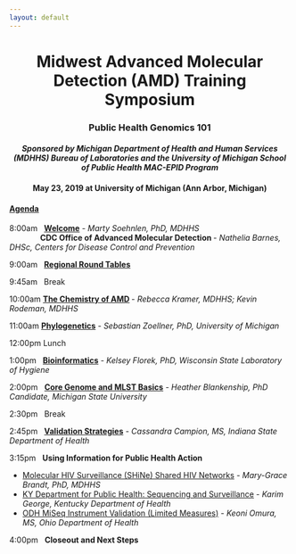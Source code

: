 ```yaml
---
layout: default
---
```

<h1 align="center"> Midwest Advanced Molecular Detection (AMD) Training Symposium</h1>

<h3 align="center">Public Health Genomics 101</h3>
<h4 align="center"><i>Sponsored by Michigan Department of Health and Human Services (MDHHS) Bureau of Laboratories and the University of Michigan School of Public Health MAC-EPID Program</i></h4>
<h4 align="center">May 23, 2019 at University of Michigan (Ann Arbor, Michigan)</h4>



<h4><u> Agenda</u></h4>

8:00am &nbsp; <b><a href="https://amd-midwest.github.io/bioinfo_course/AMD_symposium_pres/Soehnlen_OpeningRemarks.pdf">Welcome</a></b> - <i>Marty Soehnlen, PhD, MDHHS </i><br />
&nbsp;&nbsp;&nbsp;&nbsp;&nbsp;&nbsp;&nbsp;&nbsp;&nbsp;&nbsp;&nbsp;&nbsp;&nbsp; <b> CDC Office of Advanced Molecular Detection </b> - <i> Nathelia Barnes, DHSc, Centers for Disease Control and Prevention </i><br />

9:00am &nbsp; <b><a href="https://staph-b.github.io/midwest-region/AMD_symposium_roundtable.html">Regional Round Tables</a></b><br />

9:45am &nbsp; Break<br />

10:00am <b><a href="https://amd-midwest.github.io/bioinfo_course/AMD_symposium_pres/Kramer_Rodeman_ChemistryofAMD.pdf">The Chemistry of AMD</a> </b> - <i>Rebecca Kramer, MDHHS; Kevin Rodeman, MDHHS</i><br />

11:00am <b><a href="https://amd-midwest.github.io/bioinfo_course/AMD_symposium_pres/Zoellner_Phylogeny.pdf">Phylogenetics</a></b> - <i>Sebastian Zoellner, PhD, University of Michigan</i><br />

12:00pm Lunch<br />

1:00pm &nbsp; <b><a href="https://amd-midwest.github.io/bioinfo_course/AMD_symposium_pres/Florek_Bioinformatics.pdf">Bioinformatics</a></b> - <i>Kelsey Florek, PhD, Wisconsin State Laboratory of Hygiene</i><br />

2:00pm &nbsp; <b><a href="https://amd-midwest.github.io/bioinfo_course/AMD_symposium_pres/Blankenship_CoreGenomeBasicsMLST.pdf">Core Genome and MLST Basics</a></b> - <i> Heather Blankenship, PhD Candidate, Michigan State University</i><br />

2:30pm &nbsp; Break<br />

2:45pm &nbsp; <b><a href="https://amd-midwest.github.io/bioinfo_course/AMD_symposium_pres/Campion_ValidationStrategies.pdf">Validation Strategies</a></b> - <i> Cassandra Campion, MS, Indiana State Department of Health</i><br />

3:15pm &nbsp; <b> Using Information for Public Health Action </b><br />
<ul> <li><a href="https://amd-midwest.github.io/bioinfo_course/AMD_symposium_pres/Brandt_UsingInformationforPublicHealthAction.pdf">Molecular HIV Surveillance (SHiNe) Shared HIV Networks</a> - <i> Mary-Grace Brandt, PhD, MDHHS </i></li>
  <li><a href="https://amd-midwest.github.io/bioinfo_course/AMD_symposium_pres/George_UsingInformationforPublicHealthAction.pdf">KY Department for Public Health: Sequencing and Surveillance</a> - <i> Karim George, Kentucky Department of Health </i></li>
  <li><a href="https://amd-midwest.github.io/bioinfo_course/AMD_symposium_pres/Omura_UsingInformationforPublicHealthAction.pdf">ODH MiSeq Instrument Validation (Limited Measures)</a> - <i> Keoni Omura, MS, Ohio Department of Health</i></li></ul>

4:00pm &nbsp; <b>Closeout and Next Steps</b><br />
